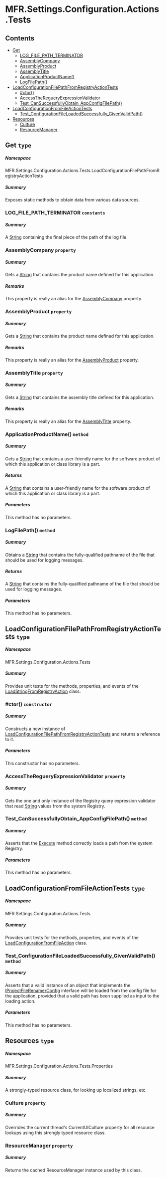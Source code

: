 <a name='assembly'></a>
# MFR.Settings.Configuration.Actions.Tests

## Contents

- [Get](#T-MFR-Settings-Configuration-Actions-Tests-LoadConfigurationFilePathFromRegistryActionTests-Get 'MFR.Settings.Configuration.Actions.Tests.LoadConfigurationFilePathFromRegistryActionTests.Get')
  - [LOG_FILE_PATH_TERMINATOR](#F-MFR-Settings-Configuration-Actions-Tests-LoadConfigurationFilePathFromRegistryActionTests-Get-LOG_FILE_PATH_TERMINATOR 'MFR.Settings.Configuration.Actions.Tests.LoadConfigurationFilePathFromRegistryActionTests.Get.LOG_FILE_PATH_TERMINATOR')
  - [AssemblyCompany](#P-MFR-Settings-Configuration-Actions-Tests-LoadConfigurationFilePathFromRegistryActionTests-Get-AssemblyCompany 'MFR.Settings.Configuration.Actions.Tests.LoadConfigurationFilePathFromRegistryActionTests.Get.AssemblyCompany')
  - [AssemblyProduct](#P-MFR-Settings-Configuration-Actions-Tests-LoadConfigurationFilePathFromRegistryActionTests-Get-AssemblyProduct 'MFR.Settings.Configuration.Actions.Tests.LoadConfigurationFilePathFromRegistryActionTests.Get.AssemblyProduct')
  - [AssemblyTitle](#P-MFR-Settings-Configuration-Actions-Tests-LoadConfigurationFilePathFromRegistryActionTests-Get-AssemblyTitle 'MFR.Settings.Configuration.Actions.Tests.LoadConfigurationFilePathFromRegistryActionTests.Get.AssemblyTitle')
  - [ApplicationProductName()](#M-MFR-Settings-Configuration-Actions-Tests-LoadConfigurationFilePathFromRegistryActionTests-Get-ApplicationProductName 'MFR.Settings.Configuration.Actions.Tests.LoadConfigurationFilePathFromRegistryActionTests.Get.ApplicationProductName')
  - [LogFilePath()](#M-MFR-Settings-Configuration-Actions-Tests-LoadConfigurationFilePathFromRegistryActionTests-Get-LogFilePath 'MFR.Settings.Configuration.Actions.Tests.LoadConfigurationFilePathFromRegistryActionTests.Get.LogFilePath')
- [LoadConfigurationFilePathFromRegistryActionTests](#T-MFR-Settings-Configuration-Actions-Tests-LoadConfigurationFilePathFromRegistryActionTests 'MFR.Settings.Configuration.Actions.Tests.LoadConfigurationFilePathFromRegistryActionTests')
  - [#ctor()](#M-MFR-Settings-Configuration-Actions-Tests-LoadConfigurationFilePathFromRegistryActionTests-#ctor 'MFR.Settings.Configuration.Actions.Tests.LoadConfigurationFilePathFromRegistryActionTests.#ctor')
  - [AccessTheRegueryExpressionValidator](#P-MFR-Settings-Configuration-Actions-Tests-LoadConfigurationFilePathFromRegistryActionTests-AccessTheRegueryExpressionValidator 'MFR.Settings.Configuration.Actions.Tests.LoadConfigurationFilePathFromRegistryActionTests.AccessTheRegueryExpressionValidator')
  - [Test_CanSuccessfullyObtain_AppConfigFilePath()](#M-MFR-Settings-Configuration-Actions-Tests-LoadConfigurationFilePathFromRegistryActionTests-Test_CanSuccessfullyObtain_AppConfigFilePath 'MFR.Settings.Configuration.Actions.Tests.LoadConfigurationFilePathFromRegistryActionTests.Test_CanSuccessfullyObtain_AppConfigFilePath')
- [LoadConfigurationFromFileActionTests](#T-MFR-Settings-Configuration-Actions-Tests-LoadConfigurationFromFileActionTests 'MFR.Settings.Configuration.Actions.Tests.LoadConfigurationFromFileActionTests')
  - [Test_ConfigurationFileLoadedSuccessfully_GivenValidPath()](#M-MFR-Settings-Configuration-Actions-Tests-LoadConfigurationFromFileActionTests-Test_ConfigurationFileLoadedSuccessfully_GivenValidPath 'MFR.Settings.Configuration.Actions.Tests.LoadConfigurationFromFileActionTests.Test_ConfigurationFileLoadedSuccessfully_GivenValidPath')
- [Resources](#T-MFR-Settings-Configuration-Actions-Tests-Properties-Resources 'MFR.Settings.Configuration.Actions.Tests.Properties.Resources')
  - [Culture](#P-MFR-Settings-Configuration-Actions-Tests-Properties-Resources-Culture 'MFR.Settings.Configuration.Actions.Tests.Properties.Resources.Culture')
  - [ResourceManager](#P-MFR-Settings-Configuration-Actions-Tests-Properties-Resources-ResourceManager 'MFR.Settings.Configuration.Actions.Tests.Properties.Resources.ResourceManager')

<a name='T-MFR-Settings-Configuration-Actions-Tests-LoadConfigurationFilePathFromRegistryActionTests-Get'></a>
## Get `type`

##### Namespace

MFR.Settings.Configuration.Actions.Tests.LoadConfigurationFilePathFromRegistryActionTests

##### Summary

Exposes static methods to obtain data from various data sources.

<a name='F-MFR-Settings-Configuration-Actions-Tests-LoadConfigurationFilePathFromRegistryActionTests-Get-LOG_FILE_PATH_TERMINATOR'></a>
### LOG_FILE_PATH_TERMINATOR `constants`

##### Summary

A [String](http://msdn.microsoft.com/query/dev14.query?appId=Dev14IDEF1&l=EN-US&k=k:System.String 'System.String') containing the final piece of the path of the
log file.

<a name='P-MFR-Settings-Configuration-Actions-Tests-LoadConfigurationFilePathFromRegistryActionTests-Get-AssemblyCompany'></a>
### AssemblyCompany `property`

##### Summary

Gets a [String](http://msdn.microsoft.com/query/dev14.query?appId=Dev14IDEF1&l=EN-US&k=k:System.String 'System.String') that contains the product name defined
for this application.

##### Remarks

This property is really an alias for the
[AssemblyCompany](#P-AssemblyMetadata-AssemblyCompany 'AssemblyMetadata.AssemblyCompany') property.

<a name='P-MFR-Settings-Configuration-Actions-Tests-LoadConfigurationFilePathFromRegistryActionTests-Get-AssemblyProduct'></a>
### AssemblyProduct `property`

##### Summary

Gets a [String](http://msdn.microsoft.com/query/dev14.query?appId=Dev14IDEF1&l=EN-US&k=k:System.String 'System.String') that contains the product name defined
for this application.

##### Remarks

This property is really an alias for the
[AssemblyProduct](#P-AssemblyMetadata-AssemblyProduct 'AssemblyMetadata.AssemblyProduct') property.

<a name='P-MFR-Settings-Configuration-Actions-Tests-LoadConfigurationFilePathFromRegistryActionTests-Get-AssemblyTitle'></a>
### AssemblyTitle `property`

##### Summary

Gets a [String](http://msdn.microsoft.com/query/dev14.query?appId=Dev14IDEF1&l=EN-US&k=k:System.String 'System.String') that contains the assembly title defined
for this application.

##### Remarks

This property is really an alias for the
[AssemblyTitle](#P-AssemblyMetadata-AssemblyTitle 'AssemblyMetadata.AssemblyTitle') property.

<a name='M-MFR-Settings-Configuration-Actions-Tests-LoadConfigurationFilePathFromRegistryActionTests-Get-ApplicationProductName'></a>
### ApplicationProductName() `method`

##### Summary

Gets a [String](http://msdn.microsoft.com/query/dev14.query?appId=Dev14IDEF1&l=EN-US&k=k:System.String 'System.String') that contains a user-friendly name for
the software product of which this application or class library is a part.

##### Returns

A [String](http://msdn.microsoft.com/query/dev14.query?appId=Dev14IDEF1&l=EN-US&k=k:System.String 'System.String') that contains a user-friendly name
for the software product of which this application or class library is a part.

##### Parameters

This method has no parameters.

<a name='M-MFR-Settings-Configuration-Actions-Tests-LoadConfigurationFilePathFromRegistryActionTests-Get-LogFilePath'></a>
### LogFilePath() `method`

##### Summary

Obtains a [String](http://msdn.microsoft.com/query/dev14.query?appId=Dev14IDEF1&l=EN-US&k=k:System.String 'System.String') that contains the fully-qualified
pathname of the file that should be used for logging messages.

##### Returns

A [String](http://msdn.microsoft.com/query/dev14.query?appId=Dev14IDEF1&l=EN-US&k=k:System.String 'System.String') that contains the fully-qualified
pathname of the file that should be used for logging messages.

##### Parameters

This method has no parameters.

<a name='T-MFR-Settings-Configuration-Actions-Tests-LoadConfigurationFilePathFromRegistryActionTests'></a>
## LoadConfigurationFilePathFromRegistryActionTests `type`

##### Namespace

MFR.Settings.Configuration.Actions.Tests

##### Summary

Provides unit tests for the methods, properties, and events of the
[LoadStringFromRegistryAction](#T-MFR-LoadStringFromRegistryAction 'MFR.LoadStringFromRegistryAction')
class.

<a name='M-MFR-Settings-Configuration-Actions-Tests-LoadConfigurationFilePathFromRegistryActionTests-#ctor'></a>
### #ctor() `constructor`

##### Summary

Constructs a new instance of
[LoadConfigurationFilePathFromRegistryActionTests](#T-MFR-Settings-Configuration-Actions-Tests-LoadConfigurationFilePathFromRegistryActionTests 'MFR.Settings.Configuration.Actions.Tests.LoadConfigurationFilePathFromRegistryActionTests')
and returns a reference to it.

##### Parameters

This constructor has no parameters.

<a name='P-MFR-Settings-Configuration-Actions-Tests-LoadConfigurationFilePathFromRegistryActionTests-AccessTheRegueryExpressionValidator'></a>
### AccessTheRegueryExpressionValidator `property`

##### Summary

Gets the one and only instance of the Registry query expression validator that
read [String](http://msdn.microsoft.com/query/dev14.query?appId=Dev14IDEF1&l=EN-US&k=k:System.String 'System.String') values  from the system Registry.

<a name='M-MFR-Settings-Configuration-Actions-Tests-LoadConfigurationFilePathFromRegistryActionTests-Test_CanSuccessfullyObtain_AppConfigFilePath'></a>
### Test_CanSuccessfullyObtain_AppConfigFilePath() `method`

##### Summary

Asserts that the
[Execute](#M-MFR-LoadStringFromRegistryAction-Execute 'MFR.LoadStringFromRegistryAction.Execute')
method
correctly loads a path from the system Registry.

##### Parameters

This method has no parameters.

<a name='T-MFR-Settings-Configuration-Actions-Tests-LoadConfigurationFromFileActionTests'></a>
## LoadConfigurationFromFileActionTests `type`

##### Namespace

MFR.Settings.Configuration.Actions.Tests

##### Summary

Provides unit tests for the methods, properties, and events of the
[LoadConfigurationFromFileAction](#T-MFR-LoadConfigurationFromFileAction 'MFR.LoadConfigurationFromFileAction')
class.

<a name='M-MFR-Settings-Configuration-Actions-Tests-LoadConfigurationFromFileActionTests-Test_ConfigurationFileLoadedSuccessfully_GivenValidPath'></a>
### Test_ConfigurationFileLoadedSuccessfully_GivenValidPath() `method`

##### Summary

Asserts that a valid instance of an object that implements the
[IProjectFileRenamerConfig](#T-MFR-Settings-Configuration-Interfaces-IProjectFileRenamerConfig 'MFR.Settings.Configuration.Interfaces.IProjectFileRenamerConfig')
interface will be loaded from
the config file for the application, provided that a valid
path has been supplied as input to the loading action.

##### Parameters

This method has no parameters.

<a name='T-MFR-Settings-Configuration-Actions-Tests-Properties-Resources'></a>
## Resources `type`

##### Namespace

MFR.Settings.Configuration.Actions.Tests.Properties

##### Summary

A strongly-typed resource class, for looking up localized strings, etc.

<a name='P-MFR-Settings-Configuration-Actions-Tests-Properties-Resources-Culture'></a>
### Culture `property`

##### Summary

Overrides the current thread's CurrentUICulture property for all
  resource lookups using this strongly typed resource class.

<a name='P-MFR-Settings-Configuration-Actions-Tests-Properties-Resources-ResourceManager'></a>
### ResourceManager `property`

##### Summary

Returns the cached ResourceManager instance used by this class.
